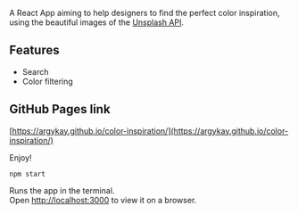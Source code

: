 A React App aiming to help designers to find the perfect color inspiration, using the beautiful images of the [Unsplash API](https://unsplash.com/developers).

## Features

- Search
- Color filtering

## GitHub Pages link

[https://argykay.github.io/color-inspiration/](https://argykay.github.io/color-inspiration/)

Enjoy!


```
npm start
```

Runs the app in the terminal.<br />
Open [http://localhost:3000](http://localhost:3000) to view it on a browser.
